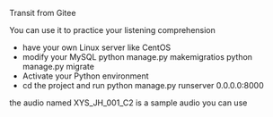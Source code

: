 Transit from Gitee

You can use it to practice your listening comprehension
- have your own Linux server like CentOS
- modify your MySQL
  python manage.py makemigratios
  python manage.py migrate
- Activate your Python environment
- cd the project and run
     python manage.py runserver 0.0.0.0:8000

the audio named XYS_JH_001_C2 is a sample audio you can use 
